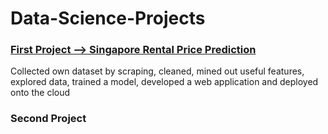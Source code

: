 # Data-Science-Projects
### [First Project --> Singapore Rental Price Prediction](https://github.com/zhaozhijie1997/web/tree/master)
Collected own dataset by scraping, 
cleaned, mined out useful features, 
explored data, 
trained a model, 
developed a web application and 
deployed onto the cloud
  
### Second Project
